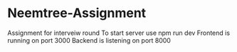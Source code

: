 # Neemtree-Assignment
Assignment for interveiw round 
To start server use npm run dev
Frontend is running on port 3000
Backend is listening on port 8000

